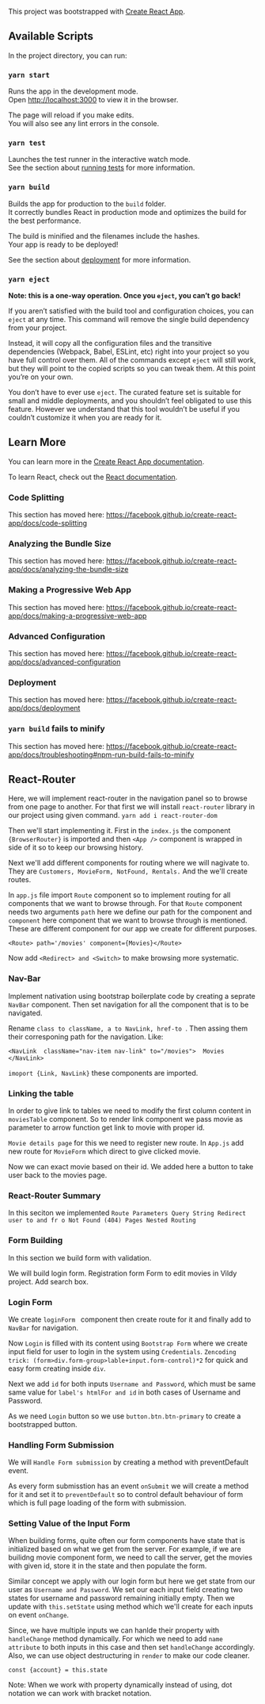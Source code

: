 This project was bootstrapped with [Create React App](https://github.com/facebook/create-react-app).

## Available Scripts

In the project directory, you can run:

### `yarn start`

Runs the app in the development mode.<br />
Open [http://localhost:3000](http://localhost:3000) to view it in the browser.

The page will reload if you make edits.<br />
You will also see any lint errors in the console.

### `yarn test`

Launches the test runner in the interactive watch mode.<br />
See the section about [running tests](https://facebook.github.io/create-react-app/docs/running-tests) for more information.

### `yarn build`

Builds the app for production to the `build` folder.<br />
It correctly bundles React in production mode and optimizes the build for the best performance.

The build is minified and the filenames include the hashes.<br />
Your app is ready to be deployed!

See the section about [deployment](https://facebook.github.io/create-react-app/docs/deployment) for more information.

### `yarn eject`

**Note: this is a one-way operation. Once you `eject`, you can’t go back!**

If you aren’t satisfied with the build tool and configuration choices, you can `eject` at any time. This command will remove the single build dependency from your project.

Instead, it will copy all the configuration files and the transitive dependencies (Webpack, Babel, ESLint, etc) right into your project so you have full control over them. All of the commands except `eject` will still work, but they will point to the copied scripts so you can tweak them. At this point you’re on your own.

You don’t have to ever use `eject`. The curated feature set is suitable for small and middle deployments, and you shouldn’t feel obligated to use this feature. However we understand that this tool wouldn’t be useful if you couldn’t customize it when you are ready for it.

## Learn More

You can learn more in the [Create React App documentation](https://facebook.github.io/create-react-app/docs/getting-started).

To learn React, check out the [React documentation](https://reactjs.org/).

### Code Splitting

This section has moved here: https://facebook.github.io/create-react-app/docs/code-splitting

### Analyzing the Bundle Size

This section has moved here: https://facebook.github.io/create-react-app/docs/analyzing-the-bundle-size

### Making a Progressive Web App

This section has moved here: https://facebook.github.io/create-react-app/docs/making-a-progressive-web-app

### Advanced Configuration

This section has moved here: https://facebook.github.io/create-react-app/docs/advanced-configuration

### Deployment

This section has moved here: https://facebook.github.io/create-react-app/docs/deployment

### `yarn build` fails to minify

This section has moved here: https://facebook.github.io/create-react-app/docs/troubleshooting#npm-run-build-fails-to-minify

## React-Router 

Here, we will implement react-router in the navigation panel so to browse from one page to another. For that first we will install `react-router` library in our project using given command.
`yarn add i react-router-dom`

Then we'll start implementing it. First in the `index.js`  the component `{BrowserRouter}` is imported and then `<App />` component is wrapped in side of it so to keep our browsing history.

Next we'll add different components for routing where we will nagivate to. They are `Customers, MovieForm, NotFound, Rentals.` And the we'll create routes.

In `app.js` file  import `Route` component  so to implement routing for all  components that we want to browse through. For that `Route` component needs two arguments `path` here we define our path for the component  and `component` here component that we want to browse through is mentioned. These are different component for our app we create for different purposes.

`<Route> path='/movies' component={Movies}</Route>`

Now  add `<Redirect> and <Switch>` to make browsing more systematic.

### Nav-Bar
Implement nativation using bootstrap boilerplate code by creating a seprate `NavBar` component. Then set navigation for all the component that is to be navigated.

Rename `class to className, a to NavLink, href-to `. Then assing them their corresponing path for the navigation. Like:

`<NavLink  className="nav-item nav-link" to="/movies"> 
Movies </NavLink>`

`imoport {Link, NavLink}` these components are imported.

### Linking the table

In order to give link to tables we need to modify the first column content in `moviesTable` component. So to render  link component we pass movie as parameter to arrow function get link to movie with proper id.

`Movie details page` for this we need to register new route.
In `App.js` add new route for `MovieForm` which direct to give clicked movie.

 Now we can exact movie based on their id.
 We added here a button to take user back to the movies page.
 
### React-Router Summary
In this seciton we implemented 
`
Route Parameters
Query String
Redirect user to and fr o
Not Found (404) Pages
Nested Routing
`
### Form Building
In this section we build form with validation. 

We will build login form.
Registration form
Form to edit movies in Vildy project.
Add search box.

### Login Form

We create `loginForm ` component then create route for it  and finally add to `NavBar` for navigation.

Now `Login` is filled with its content using `Bootstrap Form` where we create input field for user to login in the system using `Credentials`.
`Zencoding trick: (form>div.form-group>lable+input.form-control)*2` for quick and easy form creating inside `div`. 

Next we add `id` for both inputs `Username and Password`, which must be same same value for `label's htmlFor and id` in both cases of Username and Password.

As we need `Login` button so we use `button.btn.btn-primary` to create a bootstrapped button.

### Handling Form Submission

We will `Handle Form submission` by creating a method with preventDefault event.

As every form submisstion has an event `onSubmit` we will create a method for it and set it to `preventDefault` so to control default behaviour of form which is full page loading of the form with submission.

### Setting Value of the Input Form

When building forms, quite often our form components have state that is initialized based on what we get from the server.
For example, if we are builidng movie component form, we need to call the server, get the movies with given id, store it in the state and then populate the form.

Similar concept we apply with our login form but here we get state from our user as `Username and Password`.
We set our each input field creating two states for username and password remaining initially empty.
Then we update with `this.setState` using method which we'll create for each inputs on event `onChange`. 

Since, we have multiple inputs we can hanlde their property with `handleChange` method dynamically. For which we need to add `name attribute` to both inputs in this case and then set `handleChange` accordingly.
Also, we can use object destructuring in `render` to make our code cleaner.

`const {account} = this.state`

Note: When we work with property dynamically instead of using, dot notation we can work with bracket notation. 
